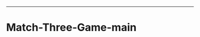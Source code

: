 --------------------------------------------------------------------------------------
# Match-Three-Game-main
